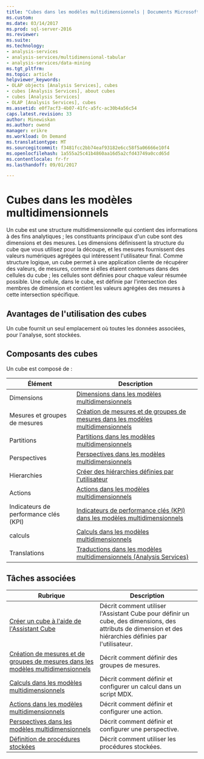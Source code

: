 ```yaml
---
title: "Cubes dans les modèles multidimensionnels | Documents Microsoft"
ms.custom: 
ms.date: 03/14/2017
ms.prod: sql-server-2016
ms.reviewer: 
ms.suite: 
ms.technology:
- analysis-services
- analysis-services/multidimensional-tabular
- analysis-services/data-mining
ms.tgt_pltfrm: 
ms.topic: article
helpviewer_keywords:
- OLAP objects [Analysis Services], cubes
- cubes [Analysis Services], about cubes
- cubes [Analysis Services]
- OLAP [Analysis Services], cubes
ms.assetid: e0f7acf3-4b07-41fc-a5fc-ac30b4a56c54
caps.latest.revision: 33
author: Minewiskan
ms.author: owend
manager: erikre
ms.workload: On Demand
ms.translationtype: MT
ms.sourcegitcommit: f3481fcc2bb74eaf93182e6cc58f5a06666e10f4
ms.openlocfilehash: 1a555a25c41b4860aa16d5a2cfd43749a0ccd65d
ms.contentlocale: fr-fr
ms.lasthandoff: 09/01/2017

---
```

# <a name="cubes-in-multidimensional-models"></a>Cubes dans les modèles multidimensionnels
  Un cube est une structure multidimensionnelle qui contient des informations à des fins analytiques ; les constituants principaux d'un cube sont des dimensions et des mesures. Les dimensions définissent la structure du cube que vous utilisez pour la découpe, et les mesures fournissent des valeurs numériques agrégées qui intéressent l'utilisateur final. Comme structure logique, un cube permet à une application cliente de récupérer des valeurs, de mesures, comme si elles étaient contenues dans des cellules du cube ; les cellules sont définies pour chaque valeur résumée possible. Une cellule, dans le cube, est définie par l'intersection des membres de dimension et contient les valeurs agrégées des mesures à cette intersection spécifique.  
  
## <a name="benefits-of-using-cubes"></a>Avantages de l'utilisation des cubes  
 Un cube fournit un seul emplacement où toutes les données associées, pour l'analyse, sont stockées.  
  
## <a name="components-of-cubes"></a>Composants des cubes  
 Un cube est composé de :  
  
|Élément|Description|  
|-------------|-----------------|  
|Dimensions|[Dimensions dans les modèles multidimensionnels](../../analysis-services/multidimensional-models/dimensions-in-multidimensional-models.md)|  
|Mesures et groupes de mesures|[Création de mesures et de groupes de mesures dans les modèles multidimensionnels](../../analysis-services/multidimensional-models/create-measures-and-measure-groups-in-multidimensional-models.md)|  
|Partitions|[Partitions dans les modèles multidimensionnels](../../analysis-services/multidimensional-models/partitions-in-multidimensional-models.md)|  
|Perspectives|[Perspectives dans les modèles multidimensionnels](../../analysis-services/multidimensional-models/perspectives-in-multidimensional-models.md)|  
|Hierarchies|[Créer des hiérarchies définies par l'utilisateur](../../analysis-services/multidimensional-models/user-defined-hierarchies-create.md)|  
|Actions|[Actions dans les modèles multidimensionnels](../../analysis-services/multidimensional-models/actions-in-multidimensional-models.md)|  
|Indicateurs de performance clés (KPI)|[Indicateurs de performance clés &#40;KPI&#41; dans les modèles multidimensionnels](../../analysis-services/multidimensional-models/key-performance-indicators-kpis-in-multidimensional-models.md)|  
|calculs|[Calculs dans les modèles multidimensionnels](../../analysis-services/multidimensional-models/calculations-in-multidimensional-models.md)|  
|Translations|[Traductions dans les modèles multidimensionnels &#40;Analysis Services&#41;](../../analysis-services/multidimensional-models/translations-in-multidimensional-models-analysis-services.md)|  
  
## <a name="related-tasks"></a>Tâches associées  
  
|Rubrique|Description|  
|-----------|-----------------|  
|[Créer un cube à l'aide de l'Assistant Cube](../../analysis-services/multidimensional-models/create-a-cube-using-the-cube-wizard.md)|Décrit comment utiliser l'Assistant Cube pour définir un cube, des dimensions, des attributs de dimension et des hiérarchies définies par l'utilisateur.|  
|[Création de mesures et de groupes de mesures dans les modèles multidimensionnels](../../analysis-services/multidimensional-models/create-measures-and-measure-groups-in-multidimensional-models.md)|Décrit comment définir des groupes de mesures.|  
|[Calculs dans les modèles multidimensionnels](../../analysis-services/multidimensional-models/calculations-in-multidimensional-models.md)|Décrit comment définir et configurer un calcul dans un script MDX.|  
|[Actions dans les modèles multidimensionnels](../../analysis-services/multidimensional-models/actions-in-multidimensional-models.md)|Décrit comment définir et configurer une action.|  
|[Perspectives dans les modèles multidimensionnels](../../analysis-services/multidimensional-models/perspectives-in-multidimensional-models.md)|Décrit comment définir et configurer une perspective.|  
|[Définition de procédures stockées](../../analysis-services/multidimensional-models-extending-olap-stored-procedures/defining-stored-procedures.md)|Décrit comment utiliser les procédures stockées.|  
  
  

